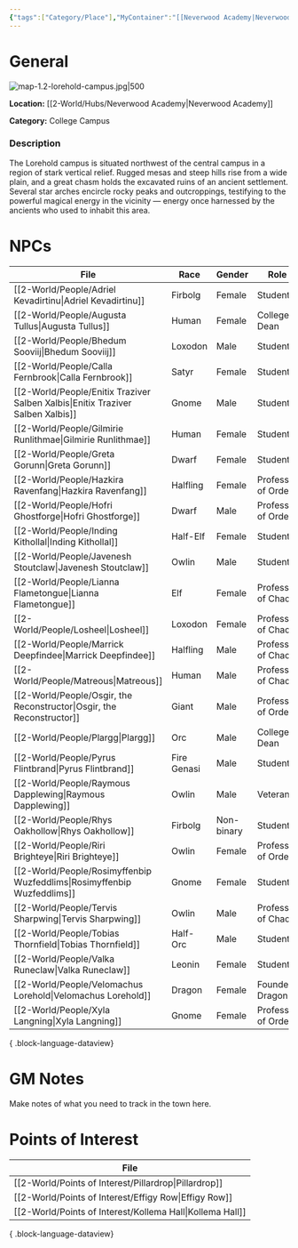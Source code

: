 ```yaml
---
{"tags":["Category/Place"],"MyContainer":"[[Neverwood Academy|Neverwood Academy]]","MyCategory":"College Campus","obsidianUIMode":"preview","image":"map-1.2-lorehold-campus.jpg","dg-publish":true,"dg-path":"World/Places/Lorehold Campus.md","permalink":"/world/places/lorehold-campus/","dgPassFrontmatter":true,"updated":"2025-09-29T14:27:38.000+01:00"}
---
```



# General

![map-1.2-lorehold-campus.jpg|500](/img/user/z_Assets/Campus%20Maps/map-1.2-lorehold-campus.jpg)

**Location:** [[2-World/Hubs/Neverwood Academy\|Neverwood Academy]]

**Category:** College Campus

### Description 
The Lorehold campus is situated northwest of the central campus in a region of stark vertical relief. Rugged mesas and steep hills rise from a wide plain, and a great chasm holds the excavated ruins of an ancient settlement. Several star arches encircle rocky peaks and outcroppings, testifying to the powerful magical energy in the vicinity — energy once harnessed by the ancients who used to inhabit this area.

# NPCs

| File                                                                               | Race        | Gender     | Role               |
| ---------------------------------------------------------------------------------- | ----------- | ---------- | ------------------ |
| [[2-World/People/Adriel Kevadirtinu\|Adriel Kevadirtinu]]                       | Firbolg     | Female     | Student            |
| [[2-World/People/Augusta Tullus\|Augusta Tullus]]                               | Human       | Female     | College Dean       |
| [[2-World/People/Bhedum Sooviij\|Bhedum Sooviij]]                               | Loxodon     | Male       | Student            |
| [[2-World/People/Calla Fernbrook\|Calla Fernbrook]]                             | Satyr       | Female     | Student            |
| [[2-World/People/Enitix Traziver Salben Xalbis\|Enitix Traziver Salben Xalbis]] | Gnome       | Male       | Student            |
| [[2-World/People/Gilmirie Runlithmae\|Gilmirie Runlithmae]]                     | Human       | Female     | Student            |
| [[2-World/People/Greta Gorunn\|Greta Gorunn]]                                   | Dwarf       | Female     | Student            |
| [[2-World/People/Hazkira Ravenfang\|Hazkira Ravenfang]]                         | Halfling    | Female     | Professor of Order |
| [[2-World/People/Hofri Ghostforge\|Hofri Ghostforge]]                           | Dwarf       | Male       | Professor of Order |
| [[2-World/People/Inding Kithollal\|Inding Kithollal]]                           | Half-Elf    | Female     | Student            |
| [[2-World/People/Javenesh Stoutclaw\|Javenesh Stoutclaw]]                       | Owlin       | Male       | Student            |
| [[2-World/People/Lianna Flametongue\|Lianna Flametongue]]                       | Elf         | Female     | Professor of Chaos |
| [[2-World/People/Losheel\|Losheel]]                                             | Loxodon     | Female     | Professor of Chaos |
| [[2-World/People/Marrick Deepfindee\|Marrick Deepfindee]]                       | Halfling    | Male       | Professor of Chaos |
| [[2-World/People/Matreous\|Matreous]]                                           | Human       | Male       | Professor of Chaos |
| [[2-World/People/Osgir, the Reconstructor\|Osgir, the Reconstructor]]           | Giant       | Male       | Professor of Order |
| [[2-World/People/Plargg\|Plargg]]                                               | Orc         | Male       | College Dean       |
| [[2-World/People/Pyrus Flintbrand\|Pyrus Flintbrand]]                           | Fire Genasi | Male       | Student            |
| [[2-World/People/Raymous Dapplewing\|Raymous Dapplewing]]                       | Owlin       | Male       | Veteran            |
| [[2-World/People/Rhys Oakhollow\|Rhys Oakhollow]]                               | Firbolg     | Non-binary | Student            |
| [[2-World/People/Riri Brighteye\|Riri Brighteye]]                               | Owlin       | Female     | Professor of Order |
| [[2-World/People/Rosimyffenbip Wuzfeddlims\|Rosimyffenbip Wuzfeddlims]]         | Gnome       | Female     | Student            |
| [[2-World/People/Tervis Sharpwing\|Tervis Sharpwing]]                           | Owlin       | Male       | Professor of Chaos |
| [[2-World/People/Tobias Thornfield\|Tobias Thornfield]]                         | Half-Orc    | Male       | Student            |
| [[2-World/People/Valka Runeclaw\|Valka Runeclaw]]                               | Leonin      | Female     | Student            |
| [[2-World/People/Velomachus Lorehold\|Velomachus Lorehold]]                     | Dragon      | Female     | Founder Dragon     |
| [[2-World/People/Xyla Langning\|Xyla Langning]]                                 | Gnome       | Female     | Professor of Order |

{ .block-language-dataview}

# GM Notes

Make notes of what you need to track in the town here. 


# Points of Interest

| File                                                         |
| ------------------------------------------------------------ |
| [[2-World/Points of Interest/Pillardrop\|Pillardrop]]     |
| [[2-World/Points of Interest/Effigy Row\|Effigy Row]]     |
| [[2-World/Points of Interest/Kollema Hall\|Kollema Hall]] |

{ .block-language-dataview}
